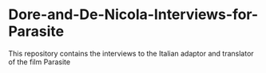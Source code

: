 # Dore-and-De-Nicola-Interviews-for-Parasite
This repository contains the interviews to the Italian adaptor and translator of the film Parasite
